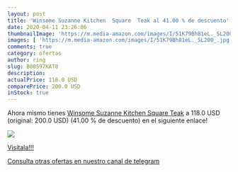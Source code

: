 ```yaml
---
layout: post
title: 'Winsome Suzanne Kitchen  Square  Teak al 41.00 % de descuento'
date: 2020-04-11 23:26:06
thumbnailImage: 'https://m.media-amazon.com/images/I/51K79Bh81eL._SL200_.jpg'
images: [ 'https://m.media-amazon.com/images/I/51K79Bh81eL._SL200_.jpg' ]
comments: true
category: ofertas
author: ring
slug: B00597KAT0
description:
actualPrice: 118.0 USD
comparePrice: 200.0 USD
inStock: true
---
```


Ahora mismo tienes [Winsome Suzanne Kitchen  Square  Teak](https://www.amazon.com/dp/B00597KAT0/?tag=redken08-20) a 118.0 USD (original: 200.0 USD) (41.00 %  de descuento) en el siguiente enlace!

[![](https://m.media-amazon.com/images/I/51K79Bh81eL._SL200_.jpg)](https://www.amazon.com/dp/B00597KAT0/?tag=redken08-20)

[Visítala!!!](https://www.amazon.com/dp/B00597KAT0/?tag=redken08-20)

[Consulta otras ofertas en nuestro canal de telegram](https://t.me/s/ofertas25)

